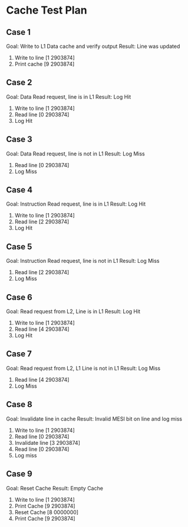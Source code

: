 # Cache Test Plan
## Case 1
Goal: Write to L1 Data cache and verify output
Result: Line was updated
1. Write to line [1 2903874]
2. Print cache [9 2903874]
## Case 2
Goal: Data Read request, line is in L1
Result: Log Hit
1. Write to line [1 2903874]
2. Read line [0 2903874]
3. Log Hit
## Case 3
Goal: Data Read request, line is not in L1
Result: Log Miss
1. Read line [0 2903874]
2. Log Miss
## Case 4
Goal: Instruction Read request, line is in L1
Result: Log Hit
1. Write to line [1 2903874]
2. Read line [2 2903874]
3. Log Hit
## Case 5
Goal: Instruction Read request, line is not in L1
Result: Log Miss
1. Read line [2 2903874]
2. Log Miss
## Case 6
Goal: Read request from L2, Line is in L1
Result: Log Hit
1. Write to line [1 2903874]
2. Read line [4 2903874]
3. Log Hit
## Case 7
Goal: Read request from L2, L1 Line is not in L1
Result: Log Miss
1. Read line [4 2903874]
2. Log Miss
## Case 8
Goal: Invalidate line in cache
Result: Invalid MESI bit on line and log miss
1. Write to line [1 2903874]
2. Read line [0 2903874]
3. Invalidate line [3 2903874]
4. Read line [0 2903874]
5. Log miss
## Case 9
Goal: Reset Cache
Result: Empty Cache
1. Write to line [1 2903874]
2. Print Cache [9 2903874]
3. Reset Cache [8 0000000]
4. Print Cache [9 2903874]
